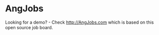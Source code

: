 AngJobs
=======

Looking for a demo? - Check http://AngJobs.com which is based on this open source job board.

